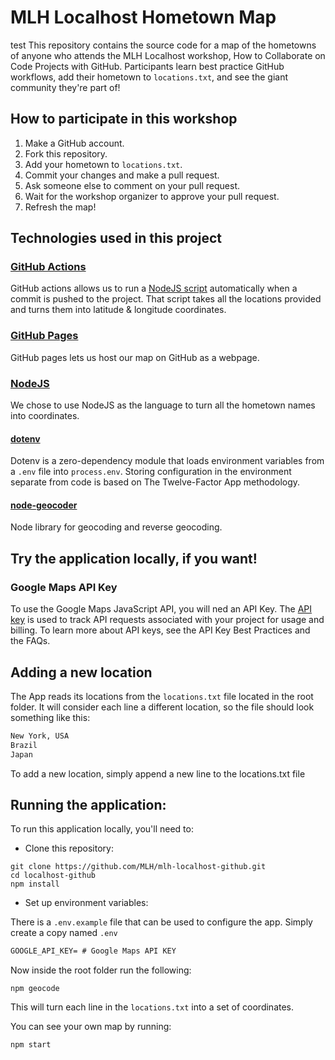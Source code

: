 # MLH Localhost Hometown Map
test
This repository contains the source code for a map of the hometowns of anyone who attends the MLH Localhost workshop, How to Collaborate on Code Projects with GitHub. Participants learn best practice GitHub workflows, add their hometown to `locations.txt`, and see the giant community they're part of!

## How to participate in this workshop

1. Make a GitHub account.
2. Fork this repository.
3. Add your hometown to `locations.txt`.
4. Commit your changes and make a pull request.
5. Ask someone else to comment on your pull request.
6. Wait for the workshop organizer to approve your pull request.
7. Refresh the map!

## Technologies used in this project

### [GitHub Actions](https://github.com/features/actions)
GitHub actions allows us to run a [NodeJS script](#nodejs) automatically when a commit is pushed to the project. That script takes all the locations provided and turns them into latitude & longitude coordinates.

### [GitHub Pages](https://pages.github.com/)
GitHub pages lets us host our map on GitHub as a webpage.

### [NodeJS](https://nodejs.org)

We chose to use NodeJS as the language to turn all the hometown names into coordinates. 

#### [dotenv](https://www.npmjs.com/package/dotenv)

Dotenv is a zero-dependency module that loads environment variables from a `.env` file into `process.env`. Storing configuration in the environment separate from code is based on The Twelve-Factor App methodology.

#### [node-geocoder](https://www.npmjs.com/package/node-geocoder)

Node library for geocoding and reverse geocoding.

## Try the application locally, if you want!

### Google Maps API Key

To use the Google Maps JavaScript API, you will ned an API Key. The [API key](https://developers.google.com/maps/documentation/javascript/get-api-key) is used to track API requests associated with your project for usage and billing. To learn more about API keys, see the API Key Best Practices and the FAQs.

## Adding a new location

The App reads its locations from the `locations.txt` file located in the root folder. It will consider each line a different location, so the file should look something like this:

```txt
New York, USA
Brazil
Japan
```

To add a new location, simply append a new line to the locations.txt file

## Running the application:

To run this application locally, you'll need to:

- Clone this repository:

```
git clone https://github.com/MLH/mlh-localhost-github.git
cd localhost-github
npm install
```

- Set up environment variables:

There is a `.env.example` file that can be used to configure the app. Simply create a copy named `.env`

```txt
GOOGLE_API_KEY= # Google Maps API KEY
```

Now inside the root folder run the following:

```
npm geocode
```

This will turn each line in the `locations.txt` into a set of coordinates.

You can see your own map by running:

```
npm start
```
